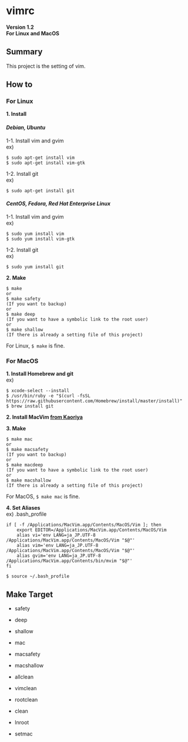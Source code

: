 # **vimrc**
**Version 1.2**   
**For Linux and MacOS**   


## **Summary**
This project is the setting of vim.   



## **How to**

### For Linux

**1. Install**   
#### _Debian, Ubuntu_
1-1. Install vim and gvim   
ex)   
```
$ sudo apt-get install vim
$ sudo apt-get install vim-gtk
```

1-2. Install git   
ex)   
```
$ sudo apt-get install git
```

#### _CentOS, Fedora, Red Hat Enterprise Linux_
1-1. Install vim and gvim   
ex)   
```
$ sudo yum install vim
$ sudo yum install vim-gtk
```

1-2. Install git   
ex)   
```
$ sudo yum install git
```

**2. Make**
```
$ make
or
$ make safety
(If you want to backup)
or
$ make deep
(If you want to have a symbolic link to the root user)
or
$ make shallow
(If there is already a setting file of this project)
```
For Linux, ``$ make`` is fine.   


### For MacOS
**1. Install Homebrew and git**   
ex)   
```
$ xcode-select --install
$ /usr/bin/ruby -e "$(curl -fsSL https://raw.githubusercontent.com/Homebrew/install/master/install)"
$ brew install git
```
**2. Install MacVim [from Kaoriya](https://github.com/splhack/macvim-kaoriya)**


**3. Make**
```
$ make mac
or
$ make macsafety
(If you want to backup)
or
$ make macdeep
(If you want to have a symbolic link to the root user)
or
$ make macshallow
(If there is already a setting file of this project)
```
For MacOS, ``$ make mac`` is fine.   


**4. Set Aliases**   
ex) .bash_profile   
```
if [ -f /Applications/MacVim.app/Contents/MacOS/Vim ]; then
	export EDITOR=/Applications/MacVim.app/Contents/MacOS/Vim
	alias vi='env LANG=ja_JP.UTF-8 /Applications/MacVim.app/Contents/MacOS/Vim "$@"'
	alias vim='env LANG=ja_JP.UTF-8 /Applications/MacVim.app/Contents/MacOS/Vim "$@"'
	alias gvim='env LANG=ja_JP.UTF-8 /Applications/MacVim.app/Contents/bin/mvim "$@"'
fi
```
```
$ source ~/.bash_profile
```



## Make Target

- safety   
- deep   
- shallow   

- mac   
- macsafety   
- macshallow   

- allclean   
- vimclean   
- rootclean   
- clean   

- lnroot   

- setmac   
